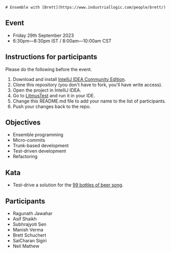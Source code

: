     # Ensemble with [Brett](https://www.industriallogic.com/people/brett/)

## Event

- Friday 29th September 2023
- 6:30pm—8:30pm IST / 8:00am—10:00am CST

## Instructions for participants

Please do the following before the event.

1. Download and install [IntelliJ IDEA Community Edition](https://www.jetbrains.com/idea/download).
2. Clone this repository (you don't have to fork, you'll have write access).
3. Open the project in IntelliJ IDEA.
4. Go to [LitmusTest](src/test/kotlin/LitmusTest.kt) and run it in your IDE.
5. Change this README.md file to add your name to the list of participants.
6. Push your changes back to the repo.

## Objectives

- Ensemble programming
- Micro-commits
- Trunk-based development
- Test-driven development
- Refactoring

## Kata

- Test-drive a solution for the [99 bottles of beer song](99-bottles-of-beer-song.txt).

## Participants

- Ragunath Jawahar
- Asif Shaikh
- Subhrajyoti Sen
- Manish Verma
- Brett Schuchert
- SaiCharan Sigiri
- Neil Mathew
